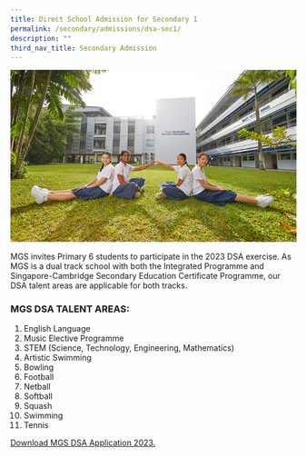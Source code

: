 ```yaml
---
title: Direct School Admission for Secondary 1
permalink: /secondary/admissions/dsa-sec1/
description: ""
third_nav_title: Secondary Admission
---
```

![](/images/Highlights/pic-dsa.jpg)

MGS invites Primary 6 students to participate in the 2023 DSA exercise. As MGS is a dual track school with both the Integrated Programme and Singapore-Cambridge Secondary Education Certificate Programme, our DSA talent areas are applicable for both tracks. 


### MGS DSA TALENT AREAS:

1.  English Language
2.  Music Elective Programme
3.  STEM (Science, Technology, Engineering, Mathematics)
4.  Artistic Swimming
5.  Bowling
6.  Football 
7.  Netball
8.  Softball
9.  Squash
10. Swimming
11. Tennis

[Download MGS DSA Application 2023.](/files/Secondary/mgs%20dsa%20application%202023.pdf)